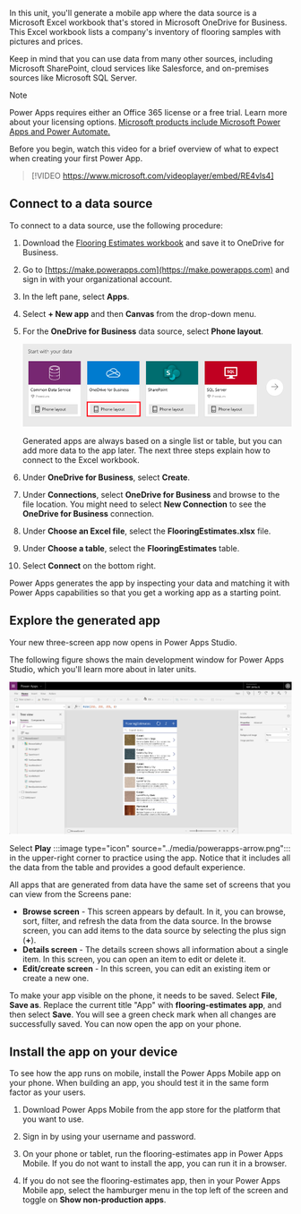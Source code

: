 In this unit, you'll generate a mobile app where the data source is a Microsoft Excel workbook that's stored in Microsoft OneDrive for Business. This Excel workbook lists a company's inventory of flooring samples with pictures and prices.

Keep in mind that you can use data from many other sources, including Microsoft SharePoint, cloud services like Salesforce, and on-premises sources like Microsoft SQL Server.

> [!NOTE]
> Power Apps requires either an Office 365 license or a free trial. Learn more about your licensing options. [Microsoft products include Microsoft Power Apps and Power Automate.](https://docs.microsoft.com/powerapps/administrator/pricing-billing-skus)

Before you begin, watch this video for a brief overview of what to expect when creating your first Power App.

> [!VIDEO https://www.microsoft.com/videoplayer/embed/RE4vls4] 

## Connect to a data source

To connect to a data source, use the following procedure: 

1. Download the [Flooring Estimates workbook](https://az787822.vo.msecnd.net/documentation/get-started-from-data/FlooringEstimates.xlsx) and save it to OneDrive for Business.

1. Go to [https://make.powerapps.com](https://make.powerapps.com) and sign in with your organizational account.

1. In the left pane, select **Apps**.

1. Select **+ New app** and then **Canvas** from the drop-down menu.
1. For the **OneDrive for Business** data source, select **Phone layout**.

    ![Screenshot of the Start with your data screen with Phone layout for OneDrive for Business highlighted.](../media/powerapps-start-excel.png)

    Generated apps are always based on a single list or table, but you can add more data to the app later. The next three steps explain how to connect to the Excel workbook.

1. Under **OneDrive for Business**, select **Create**.  
1. Under **Connections**, select **OneDrive for Business** and browse to the file location.
    You might need to select **New Connection** to see the **OneDrive for Business** connection. 
1. Under **Choose an Excel file**, select the **FlooringEstimates.xlsx** file.
1. Under **Choose a table**, select the **FlooringEstimates** table. 
1. Select **Connect** on the bottom right.

Power Apps generates the app by inspecting your data and matching it with Power Apps capabilities so that you get a working app as a starting point.

## Explore the generated app
Your new three-screen app now opens in Power Apps Studio.

The following figure shows the main development window for Power Apps Studio, which you'll learn more about in later units.

![Power Apps main development window for Power Apps Studio.](../media/powerapps-full-screen2.png)

Select **Play** :::image type="icon" source="../media/powerapps-arrow.png"::: in the upper-right corner to practice using the app. Notice that it includes all the data from the table and provides a good default experience.

All apps that are generated from data have the same set of screens that you can view from the Screens pane:

* **Browse screen** - This screen appears by default. In it, you can browse, sort, filter, and refresh the data from the data source. In the browse screen, you can add items to the data source by selecting the plus sign (**+**).
* **Details screen** - The details screen shows all information about a single item. In this screen, you can open an item to edit or delete it.
* **Edit/create screen** - In this screen, you can edit an existing item or create a new one.

To make your app visible on the phone, it needs to be saved. Select **File**, **Save as**. Replace the current title "App" with **flooring-estimates app**, and then select **Save**. You will see a green check mark when all changes are successfully saved. You can now open the app on your phone. 

## Install the app on your device
To see how the app runs on mobile, install the Power Apps Mobile app on your phone. When building an app, you should test it in the same form factor as your users.

1. Download Power Apps Mobile from the app store for the platform that you want to use.

2. Sign in by using your username and password.

3. On your phone or tablet, run the flooring-estimates app in Power Apps Mobile. If you do not want to install the app, you can run it in a browser.

4. If you do not see the flooring-estimates app, then in your Power Apps Mobile app, select the hamburger menu in the top left of the screen and toggle on **Show non-production apps**.
